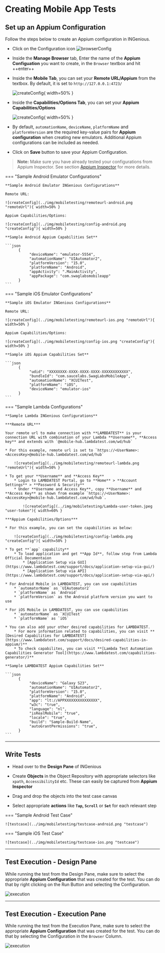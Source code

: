 # **Creating Mobile App Tests**

## Set up an Appium Configuration

Follow the steps below to create an Appium configuration in INGenious.

* Click on the Configuration icon ![browserConfig](../img/toolui/BrowserConfiguration.png "browserConfig")

* Inside the **Manage Browser** tab, Enter the name of the **Appium Configuation** you want to create, in the `Browser` textbox and hit ++enter++ 

* Inside the **Mobile Tab**, you can set your **Remote URL/Appium** from the textbox. By default, it is set to `http://127.0.0.1:4723/`

     ![createConfig](../img/mobiletesting/sampleRemoteURL.jpeg "remoteurl"){ width=50% }

* Inside the **Capabilities/Options Tab**, you can set your **Appium Capabilities/Options**

     ![createConfig](../img/mobiletesting/sampleCapabilities.jpeg "createConfig"){ width=50% }

* By default, `automationName`, `deviceName`, `platformName` and `platformVersion` are the required key-value pairs for **Appium configuration** when creating new emulators. Additional Appium configurations can be included as needed.

* Click on **Save** button to save your Appium Configuration.

> **Note:** Make sure you have already tested your configurations from Appium Inspector. See section [Appium Inspector](appiuminspector.md) for more details.  

=== "Sample Android Emulator Configurations"

    **Sample Android Emulator INGenious Configurations**

    Remote URL:

    ![createConfig](../img/mobiletesting/remoteurl-android.png "remoteUrl"){ width=50% }
    
    Appium Capabilities/Options:

    ![createConfig](../img/mobiletesting/config-android.png "createConfig"){ width=50% }
   
    **Sample Android Appium Capabilities Set**

    ```json
          {
               "deviceName": "emulator-5554",
               "automationName": "UIAutomator2",
               "platformVersion": "15.0",
               "platformName": "Android",
               "appActivity": ".MainActivity",
               "appPackage": "com.swaglabsmobileapp"
          }
    ```

=== "Sample iOS Emulator Configurations"

    **Sample iOS Emulator INGenious Configurations**

    Remote URL:

    ![createConfig](../img/mobiletesting/remoteurl-ios.png "remoteUrl"){ width=50% }

    Appium Capabilities/Options:

    ![createConfig](../img/mobiletesting/config-ios.png "createConfig"){ width=50% }

    **Sample iOS Appium Capabilities Set**

    ```json
          {
               "udid": "XXXXXXXX-XXXX-XXXX-XXXX-XXXXXXXXXXXX",
               "bundleId": "com.saucelabs.SwagLabsMobileApp",
               "automationName": "XCUITest",
               "platformName": "iOS",
               "deviceName": "emulator-ios"
          }
    ```

=== "Sample Lambda Configurations"

    **Sample Lambda INGenious Configurations**

    ***Remote URL***

    Your remote url to make connection with **LAMBDATEST** is your connection URL with combination of your Lambda **Username**, **Access key** and extends with `@mobile-hub.lambdatest.com/wd/hub`

    * For this example, remote url is set to `https://<UserName>:<AccessKey>@mobile-hub.lambdatest.com/wd/hub`

        ![createConfig](../img/mobiletesting/remoteurl-lambda.png "remoteUrl"){ width=50% }

    * To get your **Username** and **Access Key**
        * Login to LAMBDATEST Portal, go to **Home** > **Account Settings** > **Password & Security**
        * Under **Username and Access Key**, copy **Username** and **Access Key** as shown from example `https://<UserName>:<AccessKey>@mobile-hub.lambdatest.com/wd/hub`.

            ![createConfig](../img/mobiletesting/Lambda-user-token.jpeg "user-token"){ width=60% }
    
    ***Appium Capabilities/Options***

    * For this example, you can set the capabilities as below:

        ![createConfig](../img/mobiletesting/config-lambda.png "createConfig"){ width=50% }

    * To get **`app` capability**   
        * To load application and get **App Id**, follow step from Lambda Official Documentaion 
            * [Application Setup via GUI](https://www.lambdatest.com/support/docs/application-setup-via-gui/)
            * [Application Setup via API](https://www.lambdatest.com/support/docs/application-setup-via-api/)

    * For Android Mobile in LAMBDATEST, you can use capabilities
        * `automatorName` as `UIAutomator2`
        * `platformName` as `Android`
        * `platformVersion` as the Android platform version you want to use

    * For iOS Mobile in LAMBDATEST, you can use capabilities
        * `automatorName` as `XCUITest`
        * `platformName` as `iOS`
    
    * You can also add your other desired capabilities for LAMBDATEST. 
        * For more information related to capabilities, you can visit **[Desired Capabilities for LAMBDATEST](https://www.lambdatest.com/support/docs/desired-capabilities-in-appium/)**
        * To check capabilites, you can visit **[Lambda Test Automation Capabilities Generator Tool](https://www.lambdatest.com/capabilities-generator/)**
   
    **Sample LAMBDATEST Appium Capabilities Set**

    ```json
          {
               "deviceName": "Galaxy S23",
               "automationName": "UIAutomator2",
               "platformVersion": "15.0",
               "platformName": "Android",
               "app": "lt://APPXXXXXXXXXXXXXXX",
               "w3c": "true",
               "language": "nl",
               "isRealMobile": "true",
               "locale": "true",
               "build": "Sample-Build-Name",
               "autoGrantPermissions": "true",
          }
    ```

---------------------------     

## Write Tests

* Head over to the **Design Pane** of INGenious

* Create **Objects** in the Object Repository with appropriate selectors like `xpath`, `AccessibilityId` etc. These can easily be captured from **Appium Inspector**

* Drag and drop the objects into the test case canvas

* Select appropriate **actions** like **`Tap`, `Scroll`** or **`Set`** for each relevant step

=== "Sample Android Test Case"

    ![testcase](../img/mobiletesting/testcase-android.png "testcase")  

=== "Sample iOS Test Case"

    ![testcase](../img/mobiletesting/testcase-ios.png "testcase")  

---------------------------     

## Test Execution - Design Pane

While running the test from the Design Pane, make sure to select the appropriate **Appium Configuration** that was created for the test. You can do that by right clicking on the Run Button and selecting the Configuration.

![execution](../img/mobiletesting/testexecution1.png "execution")  

---------------------------     

## Test Execution - Execution Pane

While running the test from the Execution Pane, make sure to select the appropriate **Appium Configuration** that was created for the test. You can do that by selecting the Configuration in the `Browser` Column.

![execution](../img/mobiletesting/testexecution2.png "execution")  